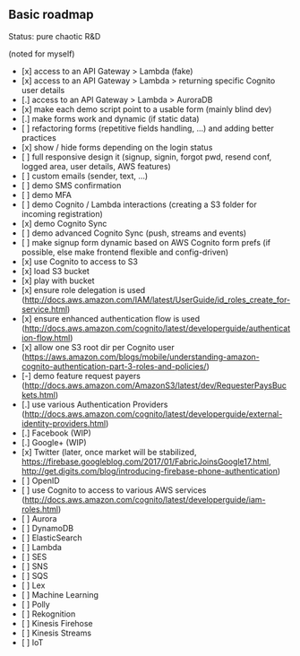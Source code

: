 ## Basic roadmap

Status: pure chaotic R&D

(noted for myself)
- [x] access to an API Gateway > Lambda (fake)
- [x] access to an API Gateway > Lambda > returning specific Cognito user details
- [.] access to an API Gateway > Lambda > AuroraDB
- [x] make each demo script point to a usable form (mainly blind dev)
- [.] make forms work and dynamic (if static data)
- [ ] refactoring forms (repetitive fields handling, ...) and adding better practices
- [x] show / hide forms depending on the login status
- [ ] full responsive design it (signup, signin, forgot pwd, resend conf, logged area, user details, AWS features)
- [ ] custom emails (sender, text, ...)
- [ ] demo SMS confirmation
- [ ] demo MFA
- [ ] demo Cognito / Lambda interactions (creating a S3 folder for incoming registration)
- [x] demo Cognito Sync
- [ ] demo advanced Cognito Sync (push, streams and events)
- [ ] make signup form dynamic based on AWS Cognito form prefs (if possible, else make frontend flexible and config-driven)
- [x] use Cognito to access to S3
 - [x] load S3 bucket
 - [x] play with bucket
 - [x] ensure role delegation is used (http://docs.aws.amazon.com/IAM/latest/UserGuide/id_roles_create_for-service.html)
 - [x] ensure enhanced authentication flow is used (http://docs.aws.amazon.com/cognito/latest/developerguide/authentication-flow.html)
 - [x] allow one S3 root dir per Cognito user (https://aws.amazon.com/blogs/mobile/understanding-amazon-cognito-authentication-part-3-roles-and-policies/)
 - [-] demo feature request payers (http://docs.aws.amazon.com/AmazonS3/latest/dev/RequesterPaysBuckets.html)
- [.] use various Authentication Providers (http://docs.aws.amazon.com/cognito/latest/developerguide/external-identity-providers.html)
 - [.] Facebook (WIP)
 - [.] Google+ (WIP)
 - [x] Twitter (later, once market will be stabilized, https://firebase.googleblog.com/2017/01/FabricJoinsGoogle17.html, http://get.digits.com/blog/introducing-firebase-phone-authentication)
 - [ ] OpenID
- [ ] use Cognito to access to various AWS services (http://docs.aws.amazon.com/cognito/latest/developerguide/iam-roles.html)
 - [ ] Aurora
 - [ ] DynamoDB
 - [ ] ElasticSearch
 - [ ] Lambda
 - [ ] SES
 - [ ] SNS
 - [ ] SQS
 - [ ] Lex
 - [ ] Machine Learning
 - [ ] Polly
 - [ ] Rekognition
 - [ ] Kinesis Firehose
 - [ ] Kinesis Streams
 - [ ] IoT
